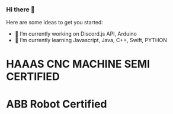 ### Hi there 👋

<!--
**H4CK3RG0D/h4ck3rg0d** is a ✨ _special_ ✨ repository because its `README.md` (this file) appears on your GitHub profile.
-->
Here are some ideas to get you started:

- 🔭 I’m currently working on Discord.js API, Arduino
- 🌱 I’m currently learning Javascript, Java, C++, Swift, PYTHON

# HAAAS CNC MACHINE SEMI CERTIFIED
# ABB Robot Certified
